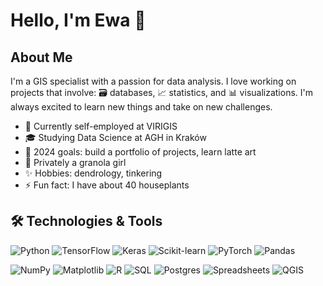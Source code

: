 # Hello, I'm Ewa 👋

## About Me

I'm a GIS specialist with a passion for data analysis. I love working on projects that involve: 🗃️ databases, 📈 statistics, and 📊 visualizations. I'm always excited to learn new things and take on new challenges.

- 💼 Currently self-employed at VIRIGIS
- 🎓 Studying Data Science at AGH in Kraków
- 🥅 2024 goals: build a portfolio of projects, learn latte art
- 🌳 Privately a granola girl
- ✨ Hobbies: dendrology, tinkering
- ⚡ Fun fact: I have about 40 houseplants

## 🛠️ Technologies & Tools

![Python](https://img.shields.io/badge/Python-3776AB?style=for-the-badge&logo=python&logoColor=white)
![TensorFlow](https://img.shields.io/badge/TensorFlow-FF6F00?style=for-the-badge&logo=tensorflow&logoColor=white)
![Keras](https://img.shields.io/badge/Keras-D00000?style=for-the-badge&logo=keras&logoColor=white)
![Scikit-learn](https://img.shields.io/badge/Scikit--learn-F7931E?style=for-the-badge&logo=scikit-learn&logoColor=white)
![PyTorch](https://img.shields.io/badge/PyTorch-EE4C2C?style=for-the-badge&logo=pytorch&logoColor=white)
![Pandas](https://img.shields.io/badge/Pandas-150458?style=for-the-badge&logo=pandas&logoColor=white)

![NumPy](https://img.shields.io/badge/NumPy-013243?style=for-the-badge&logo=numpy&logoColor=white)
![Matplotlib](https://img.shields.io/badge/Matplotlib-003A6C?style=for-the-badge&logo=matplotlib&logoColor=white)
![R](https://img.shields.io/badge/R-276DC3?style=for-the-badge&logo=r&logoColor=white)
![SQL](https://img.shields.io/badge/SQL-00758F?style=for-the-badge&logo=sql&logoColor=white)
![Postgres](https://img.shields.io/badge/postgres-336791?style=for-the-badge&logo=postgresql&logoColor=white)
![Spreadsheets](https://img.shields.io/badge/Spreadsheets-34A853?style=for-the-badge&logo=google-sheets&logoColor=white)
![QGIS](https://img.shields.io/badge/QGIS-77a32b?style=for-the-badge&logo=qgis&logoColor=white)

<!--
**ewa-siedlarczyk/ewa-siedlarczyk** is a ✨ _special_ ✨ repository because its `README.md` (this file) appears on your GitHub profile.

Here are some ideas to get you started:

- 🔭 I’m currently working on ...
- 🌱 I’m currently learning ...
- 👯 I’m looking to collaborate on ...
- 🤔 I’m looking for help with ... (navigating through learning process).
- 💬 Ask me about: ... (trees).
- 📫 How to reach me: ... (#linkedin button)

- 😄 Pronouns: ...
- ⚡ Fun fact: ...


# badges:
![github](https://img.shields.io/badge/GitHub-000000?style=for-the-badge&logo=GitHub&logoColor=white)]
[![My Skills](https://skillicons.dev/icons?i=py,postgres)](https://skillicons.dev)
-->
